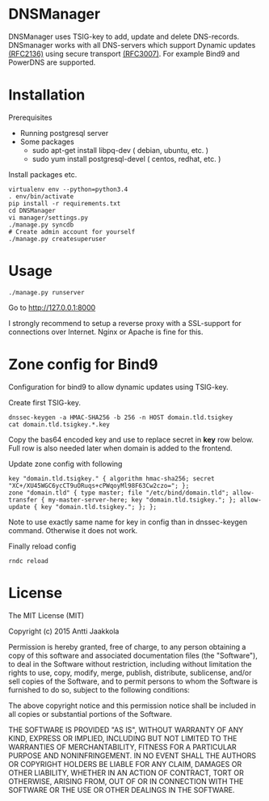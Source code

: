 DNSManager
==========

DNSManager uses TSIG-key to add, update and delete DNS-records. DNSmanager works with all DNS-servers which support Dynamic updates [(RFC2136)](http://tools.ietf.org/html/rfc2136) using secure transport [(RFC3007)](http://tools.ietf.org/html/rfc3007). For example Bind9 and PowerDNS are supported.


Installation
============

Prerequisites

 * Running postgresql server
 * Some packages
   * sudo apt-get install libpq-dev ( debian, ubuntu, etc. )
   * sudo yum install postgresql-devel ( centos, redhat, etc. )

Install packages etc.

    virtualenv env --python=python3.4
    . env/bin/activate
    pip install -r requirements.txt
    cd DNSManager
    vi manager/settings.py
    ./manage.py syncdb
    # Create admin account for yourself
    ./manage.py createsuperuser


Usage
=====

    ./manage.py runserver

Go to http://127.0.0.1:8000

I strongly recommend to setup a reverse proxy with a SSL-support for
connections over Internet. Nginx or Apache is fine for this.


Zone config for Bind9
=====================

Configuration for bind9 to allow dynamic updates using TSIG-key.

Create first TSIG-key.

    dnssec-keygen -a HMAC-SHA256 -b 256 -n HOST domain.tld.tsigkey
    cat domain.tld.tsigkey.*.key

Copy the bas64 encoded key and use to replace secret in <b>key</b> row below. Full row is also needed later when domain is added to the frontend.

Update zone config with following

    key "domain.tld.tsigkey." { algorithm hmac-sha256; secret "XC+/XU45WGC6ycCT9uORuqs+cPWqoyMl98F63Cw2czo="; };
    zone "domain.tld" { type master; file "/etc/bind/domain.tld"; allow-transfer { my-master-server-here; key "domain.tld.tsigkey."; }; allow-update { key "domain.tld.tsigkey."; }; };

Note to use exactly same name for key in config than in dnssec-keygen command. Otherwise it does not work.

Finally reload config

    rndc reload

License
=======

The MIT License (MIT)

Copyright (c) 2015 Antti Jaakkola

Permission is hereby granted, free of charge, to any person obtaining a copy
of this software and associated documentation files (the "Software"), to deal
in the Software without restriction, including without limitation the rights
to use, copy, modify, merge, publish, distribute, sublicense, and/or sell
copies of the Software, and to permit persons to whom the Software is
furnished to do so, subject to the following conditions:

The above copyright notice and this permission notice shall be included in
all copies or substantial portions of the Software.

THE SOFTWARE IS PROVIDED "AS IS", WITHOUT WARRANTY OF ANY KIND, EXPRESS OR
IMPLIED, INCLUDING BUT NOT LIMITED TO THE WARRANTIES OF MERCHANTABILITY,
FITNESS FOR A PARTICULAR PURPOSE AND NONINFRINGEMENT. IN NO EVENT SHALL THE
AUTHORS OR COPYRIGHT HOLDERS BE LIABLE FOR ANY CLAIM, DAMAGES OR OTHER
LIABILITY, WHETHER IN AN ACTION OF CONTRACT, TORT OR OTHERWISE, ARISING FROM,
OUT OF OR IN CONNECTION WITH THE SOFTWARE OR THE USE OR OTHER DEALINGS IN
THE SOFTWARE.
